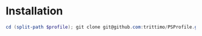 # Installation
```powershell
cd (split-path $profile); git clone git@github.com:trittimo/PSProfile.git .
```